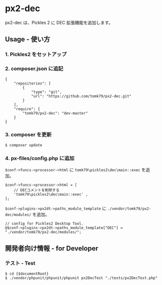 px2-dec
=========

px2-dec は、Pickles 2 に DEC 拡張機能を追加します。


## Usage - 使い方

### 1. Pickles2 をセットアップ

### 2. composer.json に追記

```
{
    "repositories": [
        {
            "type": "git",
            "url": "https://github.com/tomk79/px2-dec.git"
        }
    ],
    "require": {
        "tomk79/px2-dec": "dev-master"
    }
}
```

### 3. composer を更新

```
$ composer update
```

### 4. px-files/config.php に追加

`$conf->funcs->processor->html` に `tomk79\pickles2\dec\main::exec` を追加。

```
$conf->funcs->processor->html = [
    // DECコメントを削除する
    'tomk79\pickles2\dec\main::exec' ,
];
```

`$conf->plugins->px2dt->paths_module_template` に `./vendor/tomk79/px2-dec/modules/` を追加。

```
// config for Pickles2 Desktop Tool.
@$conf->plugins->px2dt->paths_module_template["DEC"] = "./vendor/tomk79/px2-dec/modules/";
```


## 開発者向け情報 - for Developer

### テスト - Test

```
$ cd {$documentRoot}
$ ./vendor/phpunit/phpunit/phpunit px2DecTest "./tests/px2DecTest.php"
```

